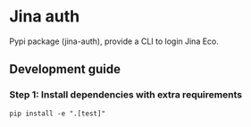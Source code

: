 # Jina auth
Pypi package (jina-auth), provide a CLI to login Jina Eco.

## Development guide

### Step 1: Install dependencies with extra requirements

`pip install -e ".[test]"`